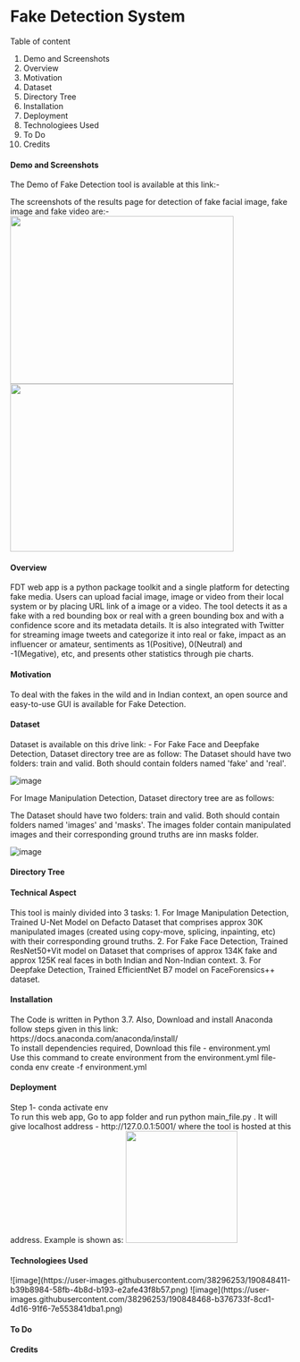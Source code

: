 <h1>Fake Detection System</h1>

Table of content
1. Demo and Screenshots
2. Overview
3. Motivation 
4. Dataset
5. Directory Tree
6. Installation
7. Deployment
8. Technologiees Used
9. To Do
10. Credits

<h4> Demo and Screenshots</h4>
The Demo of Fake Detection tool is available at this link:-

  
 The screenshots of the results page for detection of fake facial image, fake image and fake video are:-
 <img src="https://user-images.githubusercontent.com/38296253/190883352-9dc177b8-c802-41fa-89d7-a6b996dd5c46.PNG" width="400" height="300">
 <img src="https://user-images.githubusercontent.com/38296253/190883469-e41b98e3-e4fb-4d99-bffb-4804358a0b67.PNG" width="400" height="300">

<h4> Overview </h4>
FDT web app is a python package toolkit and a single platform for detecting fake media. Users can upload facial image, image or video from their local system or by placing URL link of a image or a video. The tool detects it as a fake with a red bounding box or real with a green bounding box and with a confidence score and its metadata details. It is also integrated with Twitter for streaming image tweets and categorize it into real or fake, impact as an influencer or amateur, sentiments as 1(Positive), 0(Neutral) and -1(Megative), etc, and presents other statistics through pie charts. 

<h4>Motivation</h4>
To deal with the fakes in the wild and in Indian context, an open source and easy-to-use GUI is available for Fake Detection. 
<h4> Dataset </h4>
Dataset is available on this drive link: -
For Fake Face and Deepfake Detection, Dataset directory tree are as follow:
The Dataset should have two folders: train and valid. Both should contain folders named 'fake' and 'real'.

  ![image](https://user-images.githubusercontent.com/38296253/190840044-61ae334d-736c-4260-877d-2327beb1b65f.png)
                                                           
  For Image Manipulation Detection, Dataset directory tree are as follows:
  
  The Dataset should have two folders: train and valid. Both should contain folders named 'images' and 'masks'. The images folder contain manipulated images and their corresponding ground truths are inn masks folder.

  ![image](https://user-images.githubusercontent.com/38296253/190840029-4458e94b-9af3-49f8-a5c1-73c7b1dd285f.png)

  
  
  


<h4> Directory Tree </h4>

<h4> Technical Aspect </h4>
This tool is mainly divided into 3 tasks:
1. For Image Manipulation Detection, Trained U-Net Model on Defacto Dataset that comprises approx 30K manipulated images (created using copy-move, splicing, inpainting, etc) with their corresponding ground truths.
2. For Fake Face Detection, Trained ResNet50+Vit model on Dataset that comprises of approx 134K fake and approx 125K real faces in both Indian and Non-Indian context.
3. For Deepfake Detection, Trained EfficientNet B7 model on FaceForensics++ dataset.  
<h4> Installation  </h4>
The Code is written in Python 3.7. Also, Download and install Anaconda follow steps given in this link:<br>
      https://docs.anaconda.com/anaconda/install/ <br>
To install dependencies required, Download this file - environment.yml <br>
Use this command to create environment from the environment.yml file- <br>conda env create -f environment.yml

 <h4> Deployment </h4>
 Step 1- conda activate env<br>
 To run this web app, Go to app folder and run python main_file.py . It will give localhost address -  http://127.0.0.1:5001/ where the tool is hosted at this address.
 Example is shown as: 
 <img src="https://user-images.githubusercontent.com/38296253/190883352-9dc177b8-c802-41fa-89d7-a6b996dd5c46.PNG" width="200" height="200">

 
<h4> Technologiees Used </h4>
 ![image](https://user-images.githubusercontent.com/38296253/190848411-b39b8984-58fb-4b8d-b193-e2afe43f8b57.png)
 ![image](https://user-images.githubusercontent.com/38296253/190848468-b376733f-8cd1-4d16-91f6-7e553841dba1.png)


<h4> To Do </h4>
<h4> Credits </h4>
